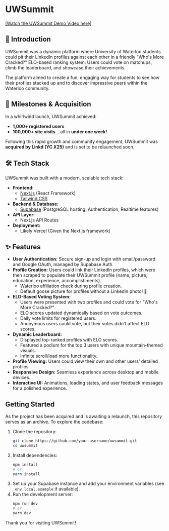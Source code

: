 # UWSummit

[[Watch the UWSummit Demo Video here]](/public/Safari.mp4)

## 👋 Introduction

UWSummit was a dynamic platform where University of Waterloo students could pit their LinkedIn profiles against each other in a friendly "Who's More Cracked?" ELO-based ranking system. Users could vote on matchups, climb the leaderboard, and showcase their achievements.

The platform aimed to create a fun, engaging way for students to see how their profiles stacked up and to discover impressive peers within the Waterloo community.

## 🚀 Milestones & Acquisition

In a whirlwind launch, UWSummit achieved:
*   **1,000+ registered users**
*   **100,000+ site visits**
...all in **under one week!**

Following this rapid growth and community engagement, UWSummit was **acquired by Linkd (YC X25)** and is set to be relaunched soon.

## 🛠️ Tech Stack

UWSummit was built with a modern, scalable tech stack:

*   **Frontend:**
    *   [Next.js](https://nextjs.org/) (React Framework)
    *   [Tailwind CSS](https://tailwindcss.com/)
*   **Backend & Database:**
    *   [Supabase](https://supabase.io/) (PostgreSQL hosting, Authentication, Realtime features)
*   **API Layer:**
    *   Next.js API Routes
*   **Deployment:**
    *   Likely Vercel (Given the Next.js framework)

## ✨ Features

*   **User Authentication:** Secure sign-up and login with email/password and Google OAuth, managed by Supabase Auth.
*   **Profile Creation:** Users could link their LinkedIn profiles, which were then scraped to populate their UWSummit profile (name, picture, education, experience, accomplishments).
    *   Waterloo affiliation check during profile creation.
    *   Default goose picture for profiles without a LinkedIn photo! 🦆
*   **ELO-Based Voting System:**
    *   Users were presented with two profiles and could vote for "Who's More Cracked?"
    *   ELO scores updated dynamically based on vote outcomes.
    *   Daily vote limits for registered users.
    *   Anonymous users could vote, but their votes didn't affect ELO scores.
*   **Dynamic Leaderboard:**
    *   Displayed top-ranked profiles with ELO scores.
    *   Featured a podium for the top 3 users with unique mountain-themed visuals.
    *   Infinite scroll/load more functionality.
*   **Profile Viewing:** Users could view their own and other users' detailed profiles.
*   **Responsive Design:** Seamless experience across desktop and mobile devices.
*   **Interactive UI:** Animations, loading states, and user feedback messages for a polished experience.

## Getting Started

As the project has been acquired and is awaiting a relaunch, this repository serves as an archive. To explore the codebase:

1.  Clone the repository:
    ```bash
    git clone https://github.com/your-username/uwsummit.git
    cd uwsummit
    ```
2.  Install dependencies:
    ```bash
    npm install
    # or
    yarn install
    ```
3.  Set up your Supabase instance and add your environment variables (see `.env.local.example` if available).
4.  Run the development server:
    ```bash
    npm run dev
    # or
    yarn dev
    ```

Thank you for visiting UWSummit!

